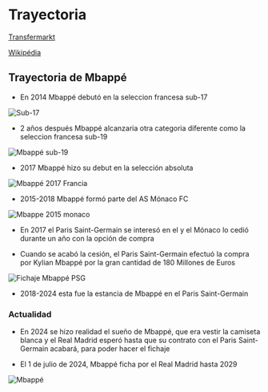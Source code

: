 # Trayectoria 
[Transfermarkt](https://www.transfermarkt.es/kylian-mbappe/profil/spieler/342229)

[Wikipédia](https://ca.wikipedia.org/wiki/Kylian_Mbapp%C3%A9)

## Trayectoria de Mbappé

- En 2014 Mbappé debutó en la seleccion francesa sub-17

![Sub-17](https://pbs.twimg.com/media/DjsbRDaW0AI74Zl.jpg)

- 2 años después Mbappé alcanzaria otra categoria diferente como la seleccion francesa sub-19

![Mbappé sub-19](https://cdn.resfu.com/media/img_news/kylian-mbappe--jugador-del-monaco-y-de-la-seleccion-de-francia--twitter.jpg?size=1200x&lossy=1)

- 2017 Mbappé hizo su debut en la selección absoluta

![Mbappé 2017 Francia](https://www.latercera.com/resizer/JLCtaXvFC9tcElKARhjYCoYNeQs=/900x600/smart/arc-anglerfish-arc2-prod-copesa.s3.amazonaws.com/public/I45HFLFTPBBAVGLVNBJFLW75ZM.jpg)
  
- 2015-2018 Mbappé formó parte del AS Mónaco FC

![Mbappe 2015 monaco](https://www.ecured.cu/images/4/45/Kylian_Mbapp%C3%A9.jpg)

- En 2017 el Paris Saint-Germain se interesó en el y el Mónaco lo cedió durante un año con la opción de compra

- Cuando se acabó la cesión, el Paris Saint-Germain efectuó la compra por Kylian Mbappé por la gran cantidad de 180 Millones de Euros

![Fichaje Mbappé PSG](https://e00-marca.uecdn.es/assets/multimedia/imagenes/2017/09/07/15048085864229.jpg)

- 2018-2024 esta fue la estancia de Mbappé en el Paris Saint-Germain
  
### Actualidad

- En 2024 se hizo realidad el sueño de Mbappé, que era vestir la camiseta blanca y el Real Madrid esperó hasta que su contrato con el Paris Saint-Germain acabará, para poder hacer el fichaje

- El 1 de julio de 2024, Mbappé ficha por el Real Madrid hasta 2029

![Mbappé](https://i0.wp.com/nuevodiario-assets.s3.us-east-2.amazonaws.com/wp-content/uploads/2024/06/03100842/WhatsApp-Image-2024-06-03-at-1.50.07-PM.jpeg?fit=1176%2C1345&quality=100&ssl=1)
